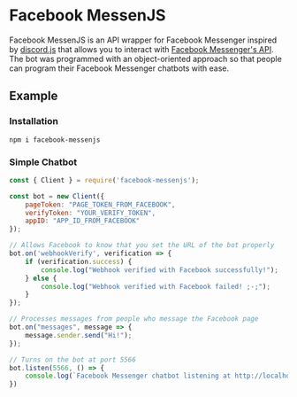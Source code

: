 # Facebook MessenJS
Facebook MessenJS is an API wrapper for Facebook Messenger inspired by [discord.js](https://discord.js.org/) that allows you to interact with [Facebook Messenger's API](https://developers.facebook.com/docs/messenger-platform/). The bot was programmed with an object-oriented approach so that people can program their Facebook Messenger chatbots with ease.

## Example
### Installation
```
npm i facebook-messenjs
```

### Simple Chatbot
``` js
const { Client } = require('facebook-messenjs');

const bot = new Client({
    pageToken: "PAGE_TOKEN_FROM_FACEBOOK",
    verifyToken: "YOUR_VERIFY_TOKEN",
    appID: "APP_ID_FROM_FACEBOOK"
});

// Allows Facebook to know that you set the URL of the bot properly
bot.on('webhookVerify', verification => {
    if (verification.success) {
        console.log("Webhook verified with Facebook successfully!");
    } else {
        console.log("Webhook verified with Facebook failed! ;-;");
    }
});

// Processes messages from people who message the Facebook page
bot.on("messages", message => {
    message.sender.send("Hi!");
});

// Turns on the bot at port 5566
bot.listen(5566, () => {
    console.log(`Facebook Messenger chatbot listening at http://localhost:${bot.port}`);
})
```